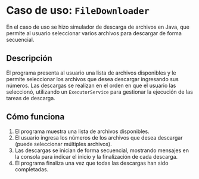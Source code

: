 # Caso de uso: `FileDownloader`

En el caso de uso se hizo simulador de descarga de archivos en Java, que permite al usuario seleccionar varios archivos para descargar de forma secuencial.

## Descripción

El programa presenta al usuario una lista de archivos disponibles y le permite seleccionar los archivos que desea descargar ingresando sus números. Las descargas se realizan en el orden en que el usuario las seleccionó, utilizando un `ExecutorService` para gestionar la ejecución de las tareas de descarga.

## Cómo funciona

1. El programa muestra una lista de archivos disponibles.
2. El usuario ingresa los números de los archivos que desea descargar (puede seleccionar múltiples archivos).
3. Las descargas se inician de forma secuencial, mostrando mensajes en la consola para indicar el inicio y la finalización de cada descarga.
4. El programa finaliza una vez que todas las descargas han sido completadas.
